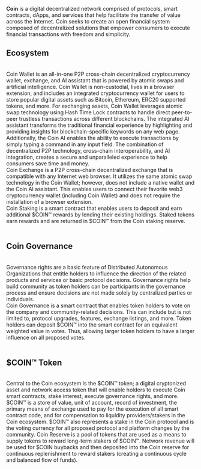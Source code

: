 <b>Coin</b> is a digital decentralized network comprised of protocols, smart contracts, dApps, and services that help facilitate the transfer of value across the Internet. Coin seeks to create an open financial system composed of decentralized solutions that empower consumers to execute financial transactions with freedom and simplicity.
<br>
<h2>Ecosystem</h2>
<br>
Coin Wallet is an all-in-one P2P cross-chain decentralized cryptocurrency wallet, exchange, and AI assistant that is powered by atomic swaps and artificial intelligence. Coin Wallet is non-custodial, lives in a browser extension, and includes an integrated cryptocurrency wallet for users to store popular digital assets such as Bitcoin, Ethereum, ERC20 supported tokens, and more. For exchanging assets, Coin Wallet leverages atomic swap technology using Hash Time Lock contracts to handle direct peer-to-peer trustless transactions across different blockchains. The integrated AI assistant transforms the traditional financial experience by highlighting and providing insights for blockchain-specific keywords on any web page. Additionally, the Coin AI enables the ability to execute transactions by simply typing a command in any input field. The combination of decentralized P2P technology, cross-chain interoperability, and AI integration, creates a secure and unparalleled experience to help consumers save time and money.
<br>
Coin Exchange is a P2P cross-chain decentralized exchange that is compatible with any Internet web browser. It utilizes the same atomic swap technology in the Coin Wallet; however, does not include a native wallet and the Coin AI assistant. This enables users to connect their favorite web3 cryptocurrency wallet (including Coin Wallet) and does not require the installation of a browser extension.
<br>
Coin Staking is a smart contract that enables users to deposit and earn additional $COIN™ rewards by lending their existing holdings. Staked tokens earn rewards and are returned in $COIN™ from the Coin staking reserve.
<br>
<br>
<h2>Coin Governance</h2>
<br>
Governance rights are a basic feature of Distributed Autonomous Organizations that entitle holders to influence the direction of the related products and services or basic protocol decisions. Governance rights help build community as token holders can be participants in the governance process and ensure decisions are not made solely by centralized parties or individuals.
<br>
Coin Governance is a smart contract that enables token holders to vote on the company and community-related decisions. This can include but is not limited to, protocol upgrades, features, exchange listings, and more. Token holders can deposit $COIN™ into the smart contract for an equivalent weighted value in votes. Thus, allowing larger token holders to have a larger influence on all proposed votes.
<br>
<br>
<h2>$COIN™ Token</h2>
<br>
Central to the Coin ecosystem is the $COIN™ token; a digital cryptonized asset and network access token that will enable holders to execute Coin smart contracts, stake interest, execute governance rights, and more. $COIN™ is a store of value, unit of account, record of investment, the primary means of exchange used to pay for the execution of all smart contract code, and for compensation to liquidity providers/stakers in the Coin ecosystem. $COIN™ also represents a stake in the Coin protocol and is the voting currency for all proposed protocol and platform changes by the community. Coin Reserve is a pool of tokens that are used as a means to supply tokens to reward long-term stakers of $COIN™. Network revenue will be used for $COIN buybacks and then deposited into the Coin reserve for continuous replenishment to reward stakers (creating a continuous cycle and balanced flow of funds).
<br>
